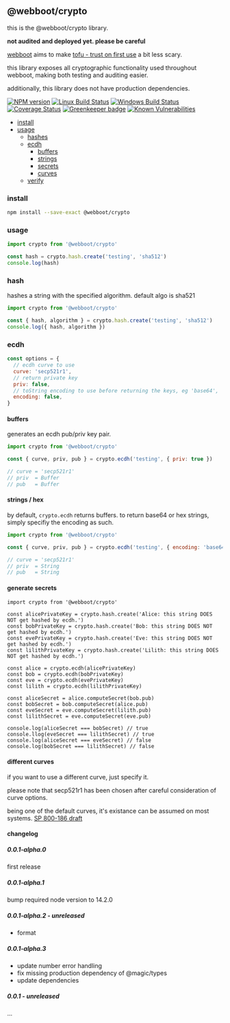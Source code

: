## @webboot/crypto

this is the @webboot/crypto library.

**not audited and deployed yet. please be careful**

[webboot](https://webboot.github.io) aims to make
[tofu - trust on first use](https://en.wikipedia.org/wiki/Trust_on_first_use)
a bit less scary.

this library exposes all cryptographic functionality used throughout webboot,
making both testing and auditing easier.

additionally, this library does not have production dependencies.

[![NPM version][npm-image]][npm-url]
[![Linux Build Status][travis-image]][travis-url]
[![Windows Build Status][appveyor-image]][appveyor-url]
[![Coverage Status][coveralls-image]][coveralls-url]
[![Greenkeeper badge][greenkeeper-image]][greenkeeper-url]
[![Known Vulnerabilities][snyk-image]][snyk-url]

[npm-image]: https://img.shields.io/npm/v/@webboot/crypto.svg
[npm-url]: https://www.npmjs.com/package/@webboot/crypto
[travis-image]: https://img.shields.io/travis/com/webboot/crypto/master
[travis-url]: https://travis-ci.com/webboot/crypto
[appveyor-image]: https://img.shields.io/appveyor/ci/webboot/crypto/master.svg
[appveyor-url]: https://ci.appveyor.com/project/webboot/crypto/branch/master
[coveralls-image]: https://coveralls.io/repos/github/webboot/crypto/badge.svg
[coveralls-url]: https://coveralls.io/github/webboot/crypto
[greenkeeper-image]: https://badges.greenkeeper.io/webboot/crypto.svg
[greenkeeper-url]: https://badges.greenkeeper.io/webboot/crypto.svg
[snyk-image]: https://snyk.io/test/github/webboot/crypto/badge.svg
[snyk-url]: https://snyk.io/test/github/webboot/crypto

* [install](#install)
* [usage](#usage)
  * [hashes](#usage-hashes)
  * [ecdh](#usage-ecdh)
    * [buffers](#usage-sign)
    * [strings](#usage-sign)
    * [secrets](#usage-sign)
    * [curves](#usage-sign)
  * [verify](#usage-ecdh-)

### <a name="install"></a>install

```bash
npm install --save-exact @webboot/crypto
```

### <a name="usage"></a>usage

```javascript
import crypto from '@webboot/crypto'

const hash = crypto.hash.create('testing', 'sha512')
console.log(hash)
```

### <a name="usage-hash"></a>hash

hashes a string with the specified algorithm. default algo is sha521

```javascript
import crypto from '@webboot/crypto'

const { hash, algorithm } = crypto.hash.create('testing', 'sha512')
console.log({ hash, algorithm })
```

### <a name="usage-ecdh"></a>ecdh

```javascript
const options = {
  // ecdh curve to use
  curve: 'secp521r1',
  // return private key
  priv: false,
  // toString encoding to use before returning the keys, eg 'base64', 'hex'
  encoding: false,
}
```

#### <a name="usage-ecdh-buffers"></a>buffers

generates an ecdh pub/priv key pair.

```javascript
import crypto from '@webboot/crypto'

const { curve, priv, pub } = crypto.ecdh('testing', { priv: true })

// curve = 'secp521r1'
// priv  = Buffer
// pub   = Buffer
```

#### <a name="usage-ecdh-strings"></a>strings / hex

by default, `crypto.ecdh` returns buffers.
to return base64 or hex strings, simply specifiy the encoding as such.

```javascript
import crypto from '@webboot/crypto'

const { curve, priv, pub } = crypto.ecdh('testing', { encoding: 'base64', priv: true })

// curve = 'secp521r1'
// priv  = String
// pub   = String
```

#### <a name="usage-ecdh-secret"></a>generate secrets

```
import crypto from '@webboot/crypto'

const alicePrivateKey = crypto.hash.create('Alice: this string DOES NOT get hashed by ecdh.')
const bobPrivateKey = crypto.hash.create('Bob: this string DOES NOT get hashed by ecdh.')
const evePrivateKey = crypto.hash.create('Eve: this string DOES NOT get hashed by ecdh.')
const lilithPrivateKey = crypto.hash.create('Lilith: this string DOES NOT get hashed by ecdh.')

const alice = crypto.ecdh(alicePrivateKey)
const bob = crypto.ecdh(bobPrivateKey)
const eve = crypto.ecdh(evePrivateKey)
const lilith = crypto.ecdh(lilithPrivateKey)

const aliceSecret = alice.computeSecret(bob.pub)
const bobSecret = bob.computeSecret(alice.pub)
const eveSecret = eve.computeSecret(lilith.pub)
const lilithSecret = eve.computeSecret(eve.pub)

console.log(aliceSecret === bobSecret) // true
console.llog(eveSecret === lilithSecret) // true
console.log(aliceSecret === eveSecret) // false
console.log(bobSecret === lilithSecret) // false
```

#### <a name="usage-ecdh-curves"></a>different curves

if you want to use a different curve, just specify it.

please note that secp521r1 has been chosen after careful consideration of curve options.

being one of the default curves, it's existance can be assumed on most systems.
[SP 800-186 draft](https://nvlpubs.nist.gov/nistpubs/SpecialPublications/NIST.SP.800-186-draft.pdf)

#### <a name="usage-keypair"></a>

#### <a name="usage-sign"></a>

#### changelog

##### 0.0.1-alpha.0
first release

##### 0.0.1-alpha.1
bump required node version to 14.2.0

##### 0.0.1-alpha.2 - unreleased
* format

##### 0.0.1-alpha.3
* update number error handling
* fix missing production dependency of @magic/types
* update dependencies

##### 0.0.1 - unreleased
...
